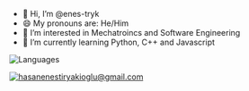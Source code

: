 - 👋 Hi, I’m @enes-tryk
- 😄 My pronouns are: He/Him 
- 👀 I’m interested in Mechatroincs and Software Engineering
- 🌱 I’m currently learning Python, C++ and Javascript

![Languages](https://github-readme-stats.vercel.app/api/top-langs/?username=enes-tryk&layout=compact)

<a href="mailto:hasanenestiryakioglu@gmail.com">![hasanenestiryakioglu@gmail.com](https://img.shields.io/badge/Gmail-D14836?style=for-the-badge&logo=gmail&logoColor=white)</a>
